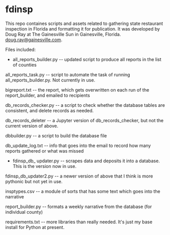 # fdinsp

This repo containes scripts and assets related to gathering state restaurant inspection in Florida and formatting it for publication.
It was developed by Doug Ray at The Gainesville Sun in Gainesville, Florida. doug.ray@gainesville.com.

Files included:

* all_reports_builder.py -- updated script to produce all reports in the list of counties

all_reports_task.py -- script to automate the task of running all_reports_builder.py. Not currently in use.

bigreport.txt -- the report, which gets overwritten on each run of the report_builder, and emailed to recipients

db_records_checker.py -- a script to check whether the database tables are consistent, and delete records as needed.

db_records_deleter -- a Jupyter version of db_records_checker, but not the current version of above.

dbbuilder.py -- a script to build the database file

db_update_log.txt -- info that goes into the email to record how many reports gathered or what was missed

* fdinsp_db_ updater.py -- scrapes data and deposits it into a database. This is the version now in use.

fdinsp_db_updater2.py -- a newer version of above that I think is more pythonic but not yet in use.

insptypes.csv -- a module of sorts that has some text which goes into the narrative

report_builder.py -- formats a weekly narrative from the database (for individual county)

requirements.txt -- more libraries than really needed. It's just my base install for Python at present.
